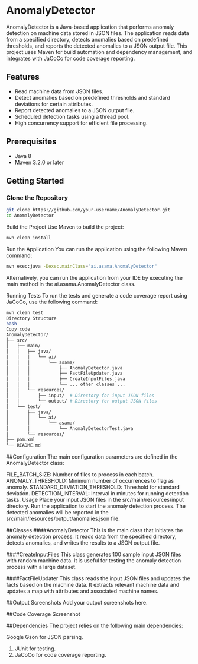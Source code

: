 # AnomalyDetector

AnomalyDetector is a Java-based application that performs anomaly detection on machine data stored in JSON files. The application reads data from a specified directory, detects anomalies based on predefined thresholds, and reports the detected anomalies to a JSON output file. This project uses Maven for build automation and dependency management, and integrates with JaCoCo for code coverage reporting.

## Features

- Read machine data from JSON files.
- Detect anomalies based on predefined thresholds and standard deviations for certain attributes.
- Report detected anomalies to a JSON output file.
- Scheduled detection tasks using a thread pool.
- High concurrency support for efficient file processing.

## Prerequisites

- Java 8
- Maven 3.2.0 or later

## Getting Started

### Clone the Repository

```bash
git clone https://github.com/your-username/AnomalyDetector.git
cd AnomalyDetector
```
Build the Project
Use Maven to build the project:

```bash
mvn clean install
```
Run the Application
You can run the application using the following Maven command:

```bash
mvn exec:java -Dexec.mainClass="ai.asama.AnomalyDetector"
```
Alternatively, you can run the application from your IDE by executing the main method in the ai.asama.AnomalyDetector class.

Running Tests
To run the tests and generate a code coverage report using JaCoCo, use the following command:

```bash
mvn clean test
Directory Structure
bash
Copy code
AnomalyDetector/
├── src/
│   ├── main/
│   │   ├── java/
│   │   │   └── ai/
│   │   │       └── asama/
│   │   │           ├── AnomalyDetector.java
│   │   │           ├── FactFileUpdater.java
│   │   │           ├── CreateInputFiles.java
│   │   │           └── ... other classes ...
│   │   └── resources/
│   │       ├── input/  # Directory for input JSON files
│   │       └── output/ # Directory for output JSON files
│   └── test/
│       ├── java/
│       │   └── ai/
│       │       └── asama/
│       │           └── AnomalyDetectorTest.java
│       └── resources/
├── pom.xml
└── README.md
```
##Configuration
The main configuration parameters are defined in the AnomalyDetector class:

FILE_BATCH_SIZE: Number of files to process in each batch.
ANOMALY_THRESHOLD: Minimum number of occurrences to flag as anomaly.
STANDARD_DEVIATION_THRESHOLD: Threshold for standard deviation.
DETECTION_INTERVAL: Interval in minutes for running detection tasks.
Usage
Place your input JSON files in the src/main/resources/input directory.
Run the application to start the anomaly detection process.
The detected anomalies will be reported in the src/main/resources/output/anomalies.json file.

##Classes
####AnomalyDetector
This is the main class that initiates the anomaly detection process. It reads data from the specified directory, detects anomalies, and writes the results to a JSON output file.

####CreateInputFiles
This class generates 100 sample input JSON files with random machine data. It is useful for testing the anomaly detection process with a large dataset.

####FactFileUpdater
This class reads the input JSON files and updates the facts based on the machine data. It extracts relevant machine data and updates a map with attributes and associated machine names.

##Output Screenshots
Add your output screenshots here.

##Code Coverage Screenshot


##Dependencies
The project relies on the following main dependencies:

Google Gson for JSON parsing.
1. JUnit for testing.
2. JaCoCo for code coverage reporting.
